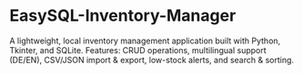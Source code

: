 # EasySQL-Inventory-Manager
A lightweight, local inventory management application built with Python, Tkinter, and SQLite. Features: CRUD operations, multilingual support (DE/EN), CSV/JSON import &amp; export, low-stock alerts, and search &amp; sorting.
